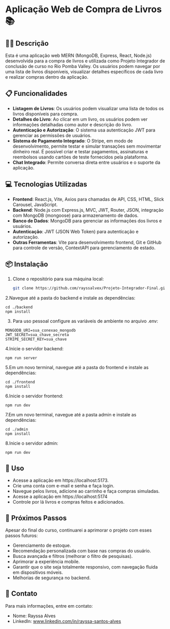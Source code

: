 # Aplicação Web de Compra de Livros 📚

## ✍🏼 Descrição
Esta é uma aplicação web MERN (MongoDB, Express, React, Node.js) desenvolvida para a compra de livros e utilizada como Projeto Integrador de conclusão de curso no Rio Pomba Valley. Os usuários podem navegar por uma lista de livros disponíveis, visualizar detalhes específicos de cada livro e realizar compras dentro da aplicação.

## 📋 Funcionalidades
- **Listagem de Livros**: Os usuários podem visualizar uma lista de todos os livros disponíveis para compra.
- **Detalhes do Livro**: Ao clicar em um livro, os usuários podem ver informações detalhadas como autor e descrição do livro.
- **Autenticação e Autorização**: O sistema usa autenticação JWT para gerenciar as permissões de usuários.
- **Sistema de Pagamento Integrado**: O Stripe, em modo de desenvolvimento, permite testar e simular transações sem movimentar dinheiro real. É possível criar e testar pagamentos, assinaturas e reembolsos usando cartões de teste fornecidos pela plataforma.
- **Chat Integrado**: Permite conversa direta entre usuários e o suporte da aplicação.

## 💻 Tecnologias Utilizadas
- **Frontend**: React.js, Vite, Axios para chamadas de API, CSS, HTML, Slick Carousel, JavaScript.
- **Backend**: Node.js com Express.js, MVC, JWT, Router, JSON, integração com MongoDB (mongoose) para armazenamento de dados.
- **Banco de Dados**: MongoDB para gerenciar as informações dos livros e usuários.
- **Autenticação**: JWT (JSON Web Token) para autenticação e autorização.
- **Outras Ferramentas**: Vite para desenvolvimento frontend, Git e GitHub para controle de versão, ContextAPI para gerenciamento de estado.

## 📦 Instalação

1. Clone o repositório para sua máquina local:
   ```bash
   git clone https://github.com/rayssalvex/Projeto-Integrador-Final.git

2.Navegue até a pasta do backend e instale as dependências:
```
cd ./backend
npm install
```

3. Para uso pessoal configure as variáveis de ambiente no arquivo .env:
```
MONGODB_URI=sua_conexao_mongodb
JWT_SECRET=sua_chave_secreta
STRIPE_SECRET_KEY=sua_chave
```
4.Inicie o servidor backend:
```
npm run server
```
5.Em um novo terminal, navegue até a pasta do frontend e instale as dependências:
```
cd ./frontend
npm install
```
6.Inicie o servidor frontend:
```
npm run dev
```
7.Em um novo terminal, navegue até a pasta admin e instale as dependências:
```
cd ./admin
npm install
```
8.Inicie o servidor admin:
```
npm run dev
```
## 📱 Uso
- Acesse a aplicação em https://localhost:5173.
- Crie uma conta com e-mail e senha e faça login.
- Navegue pelos livros, adicione ao carrinho e faça compras simuladas.
- Acesse a aplicação em https://localhost:5174
- Controle por lá livros e compras feitos e adicionados. 

## 🌙 Próximos Passos
Apesar do final do curso, continuarei a aprimorar o projeto com esses passos futuros:

- Gerenciamento de estoque.
- Recomendação personalizada com base nas compras do usuário.
- Busca avançada e filtros (melhorar o filtro de pesquisas).
- Aprimorar a experiência mobile.
- Garantir que o site seja totalmente responsivo, com navegação fluida em dispositivos móveis.
- Melhorias de segurança no backend.
  
## 📧 Contato
Para mais informações, entre em contato:

- Nome: Rayssa Alves
- LinkedIn: www.linkedin.com/in/rayssa-santos-alves

